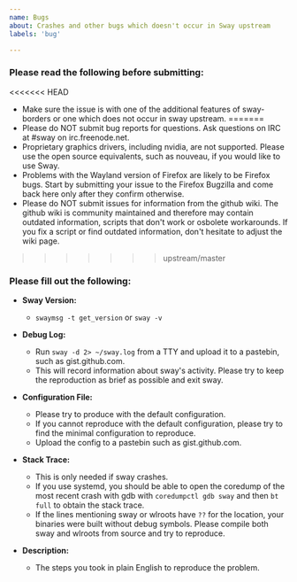 ```yaml
---
name: Bugs
about: Crashes and other bugs which doesn't occur in Sway upstream
labels: 'bug'

---
```


### Please read the following before submitting:
<<<<<<< HEAD
- Make sure the issue is with one of the additional features of sway-borders or one which does not occur in sway upstream.
=======
- Please do NOT submit bug reports for questions. Ask questions on IRC at #sway on irc.freenode.net.
- Proprietary graphics drivers, including nvidia, are not supported. Please use the open source equivalents, such as nouveau, if you would like to use Sway.
- Problems with the Wayland version of Firefox are likely to be Firefox bugs. Start by submitting your issue to the Firefox Bugzilla and come back here only after they confirm otherwise.
- Please do NOT submit issues for information from the github wiki. The github wiki is community maintained and therefore may contain outdated information, scripts that don't work or osbolete workarounds.
  If you fix a script or find outdated information, don't hesitate to adjust the wiki page.
>>>>>>> upstream/master

### Please fill out the following:
- **Sway Version:**
  - `swaymsg -t get_version` or `sway -v`

- **Debug Log:**
  - Run `sway -d 2> ~/sway.log` from a TTY and upload it to a pastebin, such as gist.github.com.
  - This will record information about sway's activity. Please try to keep the reproduction as brief as possible and exit sway.

- **Configuration File:**
  - Please try to produce with the default configuration.
  - If you cannot reproduce with the default configuration, please try to find the minimal configuration to reproduce.
  - Upload the config to a pastebin such as gist.github.com.

- **Stack Trace:**
  - This is only needed if sway crashes.
  - If you use systemd, you should be able to open the coredump of the most recent crash with gdb with
    `coredumpctl gdb sway` and then `bt full` to obtain the stack trace.
  - If the lines mentioning sway or wlroots have `??` for the location, your binaries were built without debug symbols. Please compile both sway and wlroots from source and try to reproduce.

- **Description:**
  - The steps you took in plain English to reproduce the problem.

